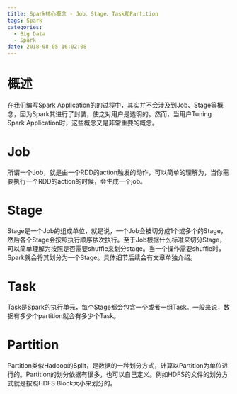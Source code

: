 ```yaml
---
title: Spark核心概念 - Job、Stage、Task和Partition
tags: Spark
categories:
  - Big Data
  - Spark
date: 2018-08-05 16:02:08
---
```



# 概述
在我们编写Spark Application的的过程中，其实并不会涉及到Job、Stage等概念，因为Spark其进行了封装，使之对用户是透明的。然而，当用户Tuning Spark Application时，这些概念又是非常重要的概念。

# Job
所谓一个Job，就是由一个RDD的action触发的动作，可以简单的理解为，当你需要执行一个RDD的action的时候，会生成一个job。

# Stage
Stage是一个Job的组成单位，就是说，一个Job会被切分成1个或多个的Stage，然后各个Stage会按照执行顺序依次执行。至于Job根据什么标准来切分Stage，可以简单理解为按照是否需要shuffle来划分stage。当一个操作需要shuffle时，Spark就会将其划分为一个Stage。具体细节后续会有文章单独介绍。

# Task
Task是Spark的执行单元，每个Stage都会包含一个或者一组Task。一般来说，数据有多少个partition就会有多少个Task。

# Partition
Partition类似Hadoop的Split，是数据的一种划分方式，计算以Partition为单位进行的。Partition的划分依据有很多，也可以自己定义。例如HDFS的文件的划分方式就是按照HDFS Block大小来划分的。
